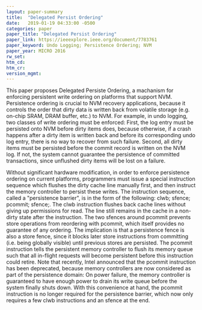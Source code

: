 ```yaml
---
layout: paper-summary
title:  "Delegated Persist Ordering"
date:   2019-01-19 04:33:00 -0500
categories: paper
paper_title: "Delegated Persist Ordering"
paper_link: https://ieeexplore.ieee.org/document/7783761
paper_keyword: Undo Logging; Persistence Ordering; NVM
paper_year: MICRO 2016
rw_set: 
htm_cd: 
htm_cr: 
version_mgmt: 
---
```


This paper proposes Delegated Persiste Ordering, a machanism for enforcing persistent write ordering on platforms
that support NVM. Persistence ordering is crucial to NVM recovery applications, because it controls the order that dirty
data is written back from volatile storage (e.g. on-chip SRAM, DRAM buffer, etc.) to NVM. For example, in undo logging, two
classes of write ordering must be enforced: First, the log entry must be persisted onto NVM before dirty items does, because
otherwise, if a crash happens after a dirty item is written back and before its corresponding undo log entry, there is no
way to recover from such failure. Second, all dirty items must be persisted before the commit record is written on the NVM
log. If not, the system cannot guarantee the persistence of committed transactions, since unflushed dirty items will be 
lost on a failure. 

Without significant hardware modification, in order to enforce persistence ordering on current platforms, programmers must 
issue a special instruction sequence which flushes the dirty cache line manually first, and then instruct the memory controller
to persist these writes. The instruction sequence, called a "persistence barrier", is in the form of the following: clwb; sfence; pcommit; sfence;. The clwb
instruction flushes back cache lines without giving up permissions for read. The line still remains in the cache in a 
non-dirty state after the instruction. The two sfences around pcommit prevents store operations from reordering with 
pcommit, which itself provides no guarantee of any ordering. The implication is that a persistence fence is also a 
store fence, since it blocks later store instructions from committing (i.e. being globally visible) until previous stores 
are persisted. The pcommit instruction tells the persistent memory controller to flush its memory queue such that all
in-flight requests will become persistent before this instruction could retire. Note that recently, Intel announced that
the pcommit instruction has been deprecated, because memory controllers are now considered as part of the persistence 
domain: On power failure, the memory controller is guaranteed to have enough power to drain its write queue before the 
system finally shuts down. With this convenience at hand, the pcommit instruction is no longer required for the persistence
barrier, which now only requires a few clwb instructions and an sfence at the end.